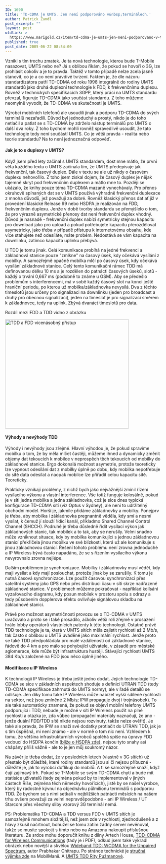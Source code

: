 ```yaml
---
ID: 1690
title: 'TD-CDMA je UMTS. Jen není podporováno v&nbsp;terminálech.'
author: Patrick Zandl
post_excerpt: ""
layout: post
oldlink: >
  https://www.marigold.cz/item/td-cdma-je-umts-jen-neni-podporovano-v-terminalech
published: true
post_date: 2005-06-22 08:54:00
---
```

<p>Vznikl s tím trochu zmatek. Je ta nová technologie, kterou bude T-Mobile nasazovat, UMTS nebo ne? Já s oblibou říkám, že pokud se hovoří o 3G, lze prohlásit cokoliv a je to pravda. Taktéž v tomto případě nelze zcela jasně stanovit, co je a co není pravdivé tvrzení. Faktem je, že dle názoru standardizátora patří TD-CDMA od roku 1998 integrálně do rodiny UMTS standardů jako druhá duplexní technologie k FDD, k frekvenčnímu duplexu. Rovněž v technických specifikacích 3GPP, který práci na UMTS standardu převzal, figuruje TD-CDMA jako součást standardu. Z toho můžeme neomylně vyvodit, že TD-CDMA ve skutečnosti je UMTS. </p>

<p>Výrobci mobilních telefonů ale usoudili jinak a podporu TD-CDMA do svých terminálů nezařadili. Důvod byl jednoduchý a prostý, nikdo je do toho netlačil a patlat se s TD-CDMA by zdrželo nástup terminálů pro UMTS o další dva roky. Z toho bychom mohli rovněž spravedlivě usoudit, že tato technologie tedy není součástí UMTS. Co je větší pravda - realita nebo teorie standardu? Na to není jednoznačná odpověď.</p>

<h4>Jak je to s duplexy v UMTS?</h4>
<p>Když jsem před lety začínal s UMTS standardem, dost mne mátlo, že první věta každého textu o UMTS začínala tím, že UMTS předepisuje jak frekvenční, tak časový duplex. Dále v textu se ale už nikdy o časovém duplexu nehovořilo. Z toho jsem získal dojem, že časový duplex je nějak tajemně skryt pod frekvenčním duplexem a mátlo mne to. Později se ukázalo, že knihy pouze téma TD-CDMA mazaně vynechávaly. Pro přenos okruhově spínaných dat se v UMTS používá výhradně frekvenční duplexace z mnoha důvodů, jež považuji za dobré. Rovněž klasický přenos dat ať již v provedení klasické Release 99 nebo HSDPA je realizován na FDD, frekvenčním duplexu. Jenže v době tvorby standardu se přemýšlelo o tom, že pro výrazně asymetrické přenosy dat není frekvenční duplex vhodný. Důvod je nasnadě - frekvenční duplex nabízí symetricky stejnou kapacitu pro download jako pro upload a pokud potřebujete kapacitu přerozdělovat asymetricky, jako třeba v případě přístupu k internetovému obsahu, kde více stahujete než odesíláte, máte probém. Nedostává se vám kapacita na downlinku, zatímco kapacita uplinku přebývá. </p>

<p>U TDD je tomu jinak. Celá komunikace probíhá na jedné frekvenci a základnová stanice pouze "zmlkne" na časový úsek, kdy očekává vysílání z mobilky. A samozřejmě opačně mobilka mlčí po časový úsek, kdy očekává vysílání základnové stanice. Celý tento komunikační rámec TDD má definovanou délku 10 ms a je rozdělen do patnácti časových úseků, slotů - každý o trvání 0,667 ms (podobně to známe u GSM). Aby se předešlo problémům s interferencemi, má v sobě každý časový slot na konci ještě hraniční periodu, po kterou už mobilka/základnovka nevysílá. Dva z těchto timeslotů jsou určeny pro signalizaci na downlinku (jeden pro broadcast a druhý pro obecnou signalizaci), jeden na timeslot je pro signalizaci směrem k základnovce, tedy na uplink. Zbývá dvanáct timeslotů pro data.  </p>

<p>Rozdíl mezi FDD a TDD vidno z obrázku</p>

<p><img src="/wp-content/uploads/20050622-tddfdd.jpg" alt="TDD a FDD vícenásobný přístup" width="400" height="352" /></p>

<h4>Výhody a nevýhody TDD</h4>
<p>Výhody i nevýhody jsou zřejmé. Hlavní výhodou je, že pokud spravíme mobilku o tom, že by měla mlčet častěji, můžeme ihned a dynamicky změnit objemy dat tekoucích k mobilce v neprospěch těch tekoucích od mobilky do základnové stanice. Ergo dokonalá možnost asymetrie, protože teoreticky lze vypnout odesílání dat z mobilky úplně po dobu, kdy mobilka nepotřebuje do sítě data odesílat a naopak mobilce lze přiřadit celou kapacitu sítě. Teoreticky. </p>

<p>Prakticky vznikají problémy, z nichž bych jako nejvážnější zmínil řízení vysílacího výkonu a vlastní interference. Vše totiž funguje kolosálně, pokud je v síti jedna mobilka a jedna základnovka, což je sice dnes typická konfigurace TD-CDMA sítí (viz Optus v Sydney), ale není to udržitelný obchodní model. Horší je, jakmile přidáme základnovky a mobilky. Ponejprv je třeba, aby mobilka i základnovka pregnantně věděla, kdy smí a nesmí vysílat, k čemuž jí slouží řídící kanál, příkladmo Shared Channel Control Channel (SHCCH). Podruhé je třeba důsledně řídit vysílací výkon jak základnových stanic, tak mobilek a to tak, aby se nerušily. Velmi snadno může vzniknout situace, kdy by mobilka komunikující s jednou základnovou stanicí překřičela jinou mobilku ve své blízkosti, která už ale komunikuje s jinou základnovou stanicí. Řešení tohoto problému není zrovna jednoduché a IP Wireless bývá často napadáno, že se s řízením vysílacího výkonu nevyrovnalo zrovna nejlépe. </p>

<p>Dalším problémem je synchronizace. Mobilky i základnovky musí vědět, kdy maji vysílat a kdy mají poslouchat, protože jinak by se zarušily. K tomu je nutná časová synchronizace. Lze použít časovou synchronizaci přes satelitní systémy jako GPS nebo přes distribuci času v síti skrze nadřazené základnové stanice. V problémech můžeme pokračovat - například kolísání vyzařovacího diagramu, kdy posun mobilek v prostoru spolu s odrazy a tedy působením dopplerova efektu ovlivňuje signálovou skladbu na základnové stanici. </p>

<p>Právě pro možnost asymetričnosti provozu se o TD-CDMA v UMTS uvažovalo a proto se i také prosadilo, ačkoliv větší roli zřejmě v prosazení hrálo lobby operátorů vlastnících patenty k této technologii. Ostatně právě TDD technologie je ta, která v UMTS sítích měla zajistit rychlosti až 2 Mb/s, tak často s oblibou u UMTS uváděné jako maximální rychlost. Jenže proto se také TDD předpokládala pro malé vzdálenosti od základnové stanice, řádově do 4 km a pro málo se pohybující uživatele, v zásadě pro městské aglomerace, kde může být infrastruktura hustěji. Stávající rychlosti UMTS 384 Kb/s založené na FDD jsou něco úplně jiného.</p>

<h4>Modifikace u IP Wireless</h4>
<p>K technologii IP Wireless je třeba ještě jedno dodat. Jejich technologie TD-CDMA se sice v základních aspektech shoduje s definicí UTRAN TDD (tedy TD-CDMA specifikace zahrnutá do UMTS normy), ale v řadě detailů se odlišuje. Jen díky tomu také IP Wireless může nabízet vyšší sdílené rychlosti na sektor, než jsou zmíněné 2 Mb/s; IPW propaguje dvoj i trojnásobek). To ale také automaticky znamená, že pokud se objeví mobilní telefony UMTS podporující i TDD, nebude je možné v síti IP Wireless použít na plné rychlosti a otázka je, zda vůbec (propagační materiály naznačují, že ano - jenže duální FDD/TDD sítě nikde nejsou rozvinuty, takže nelze ověřit). Je také ale pravda, že IPW se snaží své dodatky protlačit do UTRAN TDD, jak je s tím úspěšná, mi není známo - ale v normě o tom nic není. Vzhledem k tomu, že většina infrastrukturních výrobců spoléhá spíše na úpravy  FDD vedoucí do  HSDPA končin (<a href="/item/high-speed-downlink-packet-access-hsdpa">blíže o HSDPA zde</a>), nejsou tyto snahy asi chápány příliš vážně - ale to je jen můj soukromý názor. </p>

<p>Na závěr je třeba dodat, že v posledních letech (vlastně v 3G sítích) už přestalo být důležité, které rodiny standardů jsou si či nejsou příbuzné - důležité je, jak to výrobci doflikují do mobilů. A ti se samozřejmě snaží, když čují zajímavý trh. Pokud se T-Mobile se svým TD-CDMA chytí a bude mít statisíce uživatelů (tedy zejména pokud by to implementoval v jiných částech Říše, zejména těch německy hovořících), jistě by se našel výrobce, který by radostně kývnul na objednávku půlmilionu terminálů s podporou TDD. Že bychom se s nimi setkali v nejbližších patnácti měsících na našem trhu ovšem považuji za velmi nepravděpodobné - ani IP Wireless / UT Starcom přes všechny sliby vzorový 3G terminál nemá.</p>

<p>PS: Problematika TD-CDMA a TDD versus FDD v UMTS sítích je samozřejmě mnohem složitější, než jsem zde v rychlosti, zjednodušeně a z hlavy zkusil načrtnout, bohužel se tomu zatím žádný server nevěnoval, takže se musíte spokojit s tímto nebo na Amazonu nakoupit příslušnou literaturu. Ze srdce mohu doporučit knihu z dílny Artech House, <a href="http://www.diesel-ebooks.com/cgi-bin/item/1580537634">TDD-CDMA for Wireless Communications</a> (tady je i PDF), odkud jsem také vykradl obrázek nebo novější a skvělou <a href="http://www.amazon.com/exec/obidos/tg/detail/-/0470861045/ref=pd_bxgy_img_2/102-8640934-0896913?v=glance&amp;s=books">Wideband TDD: WCDMA for the Unpaired Spectrum</a>, autor Prabhakar Chitrapu. Po stránce technické je <a href="http://www.mobilmania.cz/Profi/AR.asp?ARI=110323">stručná výjimka zde</a> na MobilManii. A <a href="http://www.telnet.cz/index.php?ID=445">UMTS TDD Rity Pužmanové</a>.
</p>
